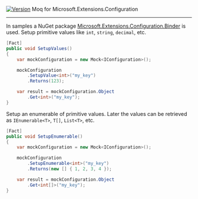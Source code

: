 [![Version](https://img.shields.io/nuget/v/MoqMicrosoftConfiguration?style=plastic)](https://www.nuget.org/packages/MoqMicrosoftConfiguration/)
Moq for Microsoft.Extensions.Configuration
***
In samples a NuGet package [Microsoft.Extensions.Configuration.Binder](https://www.nuget.org/packages/Microsoft.Extensions.Configuration.Binder/) is used.
Setup primitive values like `int`, `string`, `decimal`, etc.
```cs
[Fact]
public void SetupValues()
{
    var mockConfiguration = new Mock<IConfiguration>();

    mockConfiguration
        .SetupValue<int>("my_key")
        .Returns(123);

    var result = mockConfiguration.Object
        .Get<int>("my_key");
}
```
Setup an enumerable of primitive values. Later the values can be retrieved as `IEnumerable<T>`, `T[]`, `List<T>`, etc.
```cs
[Fact]
public void SetupEnumerable()
{
    var mockConfiguration = new Mock<IConfiguration>();

    mockConfiguration
        .SetupEnumerable<int>("my_key")
        .Returns(new [] { 1, 2, 3, 4 });

    var result = mockConfiguration.Object
        .Get<int[]>("my_key");
}
```